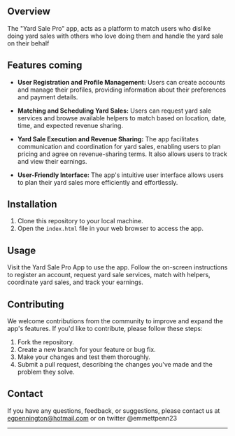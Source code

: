 ## Overview
The "Yard Sale Pro" app, acts as a platform to match users who dislike doing yard sales with others who love doing them and handle the yard sale on their behalf

## Features coming
- **User Registration and Profile Management:** Users can create accounts and manage their profiles, providing information about their preferences and payment details.

- **Matching and Scheduling Yard Sales:** Users can request yard sale services and browse available helpers to match based on location, date, time, and expected revenue sharing.

- **Yard Sale Execution and Revenue Sharing:** The app facilitates communication and coordination for yard sales, enabling users to plan pricing and agree on revenue-sharing terms. It also allows users to track and view their earnings.

- **User-Friendly Interface:** The app's intuitive user interface allows users to plan their yard sales more efficiently and effortlessly.

## Installation
1. Clone this repository to your local machine.
2. Open the `index.html` file in your web browser to access the app.

## Usage
Visit the Yard Sale Pro App to use the app. Follow the on-screen instructions to register an account, request yard sale services, match with helpers, coordinate yard sales, and track your earnings.

## Contributing

We welcome contributions from the community to improve and expand the app's features. If you'd like to contribute, please follow these steps:

1. Fork the repository.
2. Create a new branch for your feature or bug fix.
3. Make your changes and test them thoroughly.
4. Submit a pull request, describing the changes you've made and the problem they solve.

## Contact

If you have any questions, feedback, or suggestions, please contact us at egpennington@hotmail.com or on twitter @emmettpenn23

---
